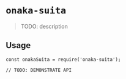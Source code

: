 # `onaka-suita`

> TODO: description

## Usage

```
const onakaSuita = require('onaka-suita');

// TODO: DEMONSTRATE API
```
